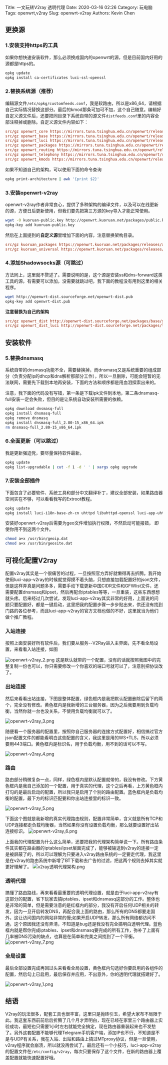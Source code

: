 Title: 一文玩转V2ray 透明代理
Date: 2020-03-16 02:26
Category: 玩电脑
Tags: openwrt,v2ray
Slug: openwrt-v2ray
Authors: Kevin Chen



## 更换源

### 1.安装支持https的工具

如果你想快速安装软件，那么必须换成国内的openwrt的源，但是目前国内好用的源都是https的。

```bash
opkg update
opkg install ca-certificates luci-ssl-openssl
```





### 2.替换系统源（推荐）

编辑源文件`/etc/opkg/customfeeds.conf`，我是软路由，所以是x86_64，请根据自己实际情况替换这部分。最后的kmod那条可加可不加，这个自己随意。编辑好自定义源文件后，还要把同目录下系统自带的源文件`distfeeds.conf`里的内容全部注释掉或删除。自定义源文件内容如下：

```ini
src/gz openwrt_core https://mirrors.tuna.tsinghua.edu.cn/openwrt/releases/19.07.1/targets/x86/64/packages
src/gz openwrt_base https://mirrors.tuna.tsinghua.edu.cn/openwrt/releases/19.07.1/packages/x86_64/base
src/gz openwrt_luci https://mirrors.tuna.tsinghua.edu.cn/openwrt/releases/19.07.1/packages/x86_64/luci
src/gz openwrt_packages https://mirrors.tuna.tsinghua.edu.cn/openwrt/releases/19.07.1/packages/x86_64/packages
src/gz openwrt_routing https://mirrors.tuna.tsinghua.edu.cn/openwrt/releases/19.07.1/packages/x86_64/routing
src/gz openwrt_telephony https://mirrors.tuna.tsinghua.edu.cn/openwrt/releases/19.07.1/packages/x86_64/telephony
src/gz openwrt_kmods https://mirrors.tuna.tsinghua.edu.cn/openwrt/releases/19.07.1/targets/x86/64/kmods/4.14.167-1-e1dd7676581672f6f0bdb1363506dee1
```



如果不知道自己的架构，可以使用下面的命令查询

```bash
opkg print-architecture | awk '{print $2}'
```



### 3.安装openwrt-v2ray

openwrt-v2ray作者非常良心，提供了多种架构的编译文件，以及可以在线更新的源，方便日后更新使用，但我们要先把第三方源的key导入才能正常使用。

```bash
wget -O kuoruan-public.key http://openwrt.kuoruan.net/packages/public.key
opkg-key add kuoruan-public.key
```





然后在上面提到的**自定义源**里增加下面的内容，注意替换架构目录。

```ini
src/gz kuoruan_packages https://openwrt.kuoruan.net/packages/releases/x86_64/
src/gz kuoruan_universal https://openwrt.kuoruan.net/packages/releases/all
```





### 4.添加Shadowsocks源（可跳过）

方法同上，这里就不赘述了。需要说明的是，这个源是安装ss和dns-forward这类工具的源，有需要可以添加，没需要就跳过吧，我下面的教程没有用到这里的相关程序。

```bash
wget http://openwrt-dist.sourceforge.net/openwrt-dist.pub
opkg-key add openwrt-dist.pub
```



**注意替换为自己的架构**

```ini
src/gz openwrt_dist http://openwrt-dist.sourceforge.net/packages/base/x86_64/
src/gz openwrt_dist_luci http://openwrt-dist.sourceforge.net/packages/luci
```





##  安装软件

### 5.替换dnsmasq

系统自带的dnsmasq功能不全，需要替换掉，而dnsmasq又是系统重要的组成部分（负责分配ip的dhcp和dns解析那部分工作），所以一旦删除，可能会短暂的无法联网，需要先下载到本地再安装，下面的方法和顺序都是用血泪探索出来的。

注意，我下面的代码没有写错，第一条是下载ipk文件到本地，第二条dnsmasq-full安装一定会失败，但目的是让系统自动安装所需要的依赖。

```bash
opkg download dnsmasq-full
opkg install dnsmasq-full
opkg remove dnsmasq
opkg install dnsmasq-full_2.80-15_x86_64.ipk
rm dnsmasq-full_2.80-15_x86_64.ipk 
```



### 6.全面更新（可以跳过）

我是更新强迫党，要尽量保持软件最新。

```bash
opkg update
opkg list-upgradable | cut -f 1 -d ' ' | xargs opkg upgrade
```





### 7.安装全部插件

下面包含了必要软件、系统工具和部分中文翻译补丁，建议全部安装，如果路由器空间实在不够，可以看看我写的Extroot教程。

```bash
opkg update
opkg install luci-i18n-base-zh-cn uhttpd libuhttpd-openssl luci-app-uhttpd luci-i18n-uhttpd-zh-cn ip-full ipset iptables-mod-tproxy iptables-mod-nat-extra libpthread coreutils-base64 ca-bundle curl vim-full vim-runtime v2ray-core luci-app-v2ray luci-i18n-v2ray-zh-cn
```



安装好openwrt-v2ray后需要为geo文件增加执行权限，不然启动可能报错， 即使你用不到这两个文件。

```bash
chmod a+x /usr/bin/geoip.dat 
chmod a+x /usr/bin/geosite.dat
```





## 可视化配置V2ray

配置v2ray其实是一个很痛苦的过程，一旦按照官方弄好就懒得再去折腾。我开始使用luci-app-v2ray的时候就觉得摸不着头脑，只想直接加载配置好的json文件，但是这样弄真是问题多多，需要手动下载更新中国CIDR文件和GFWlist文件，还需要配置dnsmasq和ipset，然后再配合iptables等等，一旦重装，这些东西想想就头疼。后来经过几次尝试，发现luci-app-v2ray其实非常的好用，上面说的问题只要配置好，都是一键启动，这里把我的配置步骤一步步贴出来，供还没有找到门路的各位参考，而且luci-app-v2ray的官方文档也做的不好，这里就当为他们做个推广教程。



### 入站连接

按照上面安装好所有软件后，我们要从服务--V2Ray进入主界面，先不看全局设置，来看看入站连接，如图

![openwrt-v2ray_2.png](https://wx1.sinaimg.cn/large/65f2a787ly1gcv4fdk2psj21hc16ujvm.jpg)
这是默认就带的一个配置，没有的话就按照我图中的完整复制一份也可以，你只需要修改一个你喜欢的端口号就可以了，注意别把协议改了。



### 出站连接

然后来看看出站连接，下图是整体配置，绿色框内是我把默认配置删除后留下的两个，完全没有修改。黄色框内是我新增的三台服务器，因为之后我要用到负载均衡，当然你就一台也没关系，不使用负载均衡就可以了。

![openwrt-v2ray_3.png](https://wx1.sinaimg.cn/large/65f2a787ly1gcv4fdkciyj20ri0h8767.jpg)






随便看一个服务器的配置里，按照你自己服务器的连接方式配置好，相信搞过官方json配置文件的都能看明白这些配置的含义，我这里是用的WS+TLS，所以必须要用443端口。黄色框内是标识名，用于负载均衡，用不到的话可以不写。

![openwrt-v2ray_4.png](https://wx1.sinaimg.cn/large/65f2a787ly1gcv4fdmfyqj21hc1bbjvl.jpg)





### 路由

路由部分稍微复杂一点，同样，绿色框内是默认配置就带的，我没有修改。下方黄色框内是我自己添加的一个配置，用于真实的代理，这个之后再看，上方黄色框内打勾的是最后启动的配置，所以我只是启用了个别的路由配置。蓝色框内是负载均衡的配置，最下方的标识匹配要和你出站连接里的标识一致。

![openwrt-v2ray_5.png](https://wx1.sinaimg.cn/large/65f2a787ly1gcv4fdk4o1j21hc10ywi7.jpg)





下面这个图就是我新增的真实代理路由规则，配置非常简单，含义就是所有TCP和UDP连接都走负载均衡器，当然如果你没有设置负载均衡，那么就要设置好出站连接标识。
![openwrt-v2ray_6.png](https://wx1.sinaimg.cn/large/65f2a787ly1gcv4fdkjqfj21hc0qbq5u.jpg)



上面我的代理配置为什么这么简单，还要把我的代理架构简单说一下。所有路由条件其实都在路由器的iptables/ipset层面完成了，能够被输送到v2ray的连接一定是被屏蔽了的，所以可以理解为只要进入v2ray路由系统的一定要走代理，我这里是在v2ray的路由系统中新增了BT下载和去广告的过滤，把这两个规则去掉其实就更好理解了。
![v2ray透明代理架构.png](https://wx1.sinaimg.cn/large/65f2a787ly1gcv4fdomjpj20qo0ogq4m.jpg)






### 透明代理
搞懂了路由路线，再来看看最重要的透明代理设置，就是由于luci-app-v2ray有这部分的配置，省下玩家去搞iptables、ipset和dnsmasq这部分的工作。整体也是非常的简单，但是需要注意的是红框内的部分，我没有开启任何UDP相关的转发，因为一旦开启转发DNS，再配合我上面的路由，那么所有的DNS都要走国外，这让访问国内的网站非常的慢;如果开启UDP转发，那么所有网络都访问不通，这个原因我还没有弄清，不知道是bug还是我没有完全搞明白透明代理。蓝色框内就是帮你完成iptables、ipset和dnsmasq要完成的所有工作，弥补了上面有几率被DNS污染的缺点，也算是在简单和完美之间找到了一个平衡。
![openwrt-v2ray_7.png](https://wx1.sinaimg.cn/large/65f2a787ly1gcv4fdp6tcj21hc14jdk8.jpg)




### 全局设置
最后全部设置完成再回过头来看看全局设置，黄色框内勾选好你要启用的各组件的配置，然后勾上已启用，最后保存并应用，不出意外，你的透明代理就搭建好了。

![openwrt-v2ray_1.png](https://wx1.sinaimg.cn/large/65f2a787ly1gcv4fdjuznj20qr0qbgnt.jpg)





## 结语

V2ray的玩法很多，配套工具也很丰富，这里只是抛砖引玉，希望大家布不局限于此。我这套东西前前后后折腾了几个月才弄明白，现在已经在家里三个路由器上实验成功，最短也只需要1小时左右就能完全搞定，现在路由器重装起来也不发愁了。另外这套配置不能够代理Telegram手机客户端，添加IP也不行，不知道是不是与UDP有关系，我在入站、出站和路由上搞过MTproxy协议，但是一旦使用，v2ray程序就会崩溃，所以就没再尝试了。最后还有一个小技巧，luci-app-v2ray的配置文件在`/etc/config/v2ray`，每次只要保存了这个文件，在新的路由器上覆盖配置就能快速配置好哦。